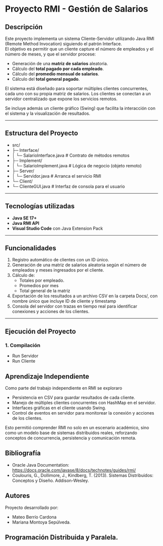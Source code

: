 #  Proyecto RMI - Gestión de Salarios

## Descripción
Este proyecto implementa un sistema Cliente-Servidor utilizando Java RMI (Remote Method Invocation) siguiendo el patrón Interface.  
El objetivo es permitir que un cliente capture el número de empleados y el número de meses, y que el servidor procese:

- Generación de una **matriz de salarios** aleatoria.
- Cálculo del **total pagado por cada empleado**.
- Cálculo del **promedio mensual de salarios**.
- Cálculo del **total general pagado**.

El sistema está diseñado para soportar múltiples clientes concurrentes, cada uno con su propia matriz de salarios. Los clientes se conectan a un servidor centralizado que expone los servicios remotos.

Se incluye además un cliente gráfico (Swing) que facilita la interacción con el sistema y la visualización de resultados.

---

##  Estructura del Proyecto
- src/
- ├─ Interface/
- │ └─ SalarioInterface.java # Contrato de métodos remotos
- ├─ Implement/
- │ └─ SalarioImplement.java # Lógica de negocio (objeto remoto)
- ├─ Server/
- │ └─ Servidor.java # Arranca el servicio RMI
- └─ Client/
- └─ ClienteGUI.java # Interfaz de consola para el usuario

---

## Tecnologías utilizadas
- **Java SE 17+**
- **Java RMI API**
- **Visual Studio Code** con Java Extension Pack

---

## Funcionalidades
1. Registro automático de clientes con un ID único.
2. Generación de una matriz de salarios aleatoria según el número de empleados y meses ingresados por el cliente.
3. Cálculo de:
   - Totales por empleado.
   - Promedios por mes
   - Total general de la matriz
4. Exportación de los resultados a un archivo CSV en la carpeta Docs/, con nombre único que incluye ID de cliente y timestamp
5. Consola del servidor con trazas en tiempo real para identificar conexiones y acciones de los clientes.

---

## Ejecución del Proyecto

### 1. Compilación
- Run Servidor
- Run Cliente
## Aprendizaje Independiente
Como parte del trabajo independiente en RMI se exploraro
- Persistencia en CSV para guardar resultados de cada cliente.
- Manejo de múltiples clientes concurrentes con HashMap en el servidor.
- Interfaces gráficas en el cliente usando Swing.
- Control de eventos en servidor para monitorear la conexión y acciones de los clientes.

Esto permitió comprender RMI no solo en un escenario académico, sino como un modelo base de sistemas distribuidos reales, reforzando conceptos de concurrencia, persistencia y comunicación remota.

## Bibliografía
- Oracle Java Documentation: https://docs.oracle.com/javase/8/docs/technotes/guides/rmi/
- Coulouris, G., Dollimore, J., Kindberg, T. (2013). Sistemas Distribuidos: Conceptos y Diseño. Addison-Wesley.

## Autores
Proyecto desarrollado por: 
- Mateo Berrío Cardona
- Mariana Montoya Sepúlveda.

## Programación Distribuida y Paralela.



